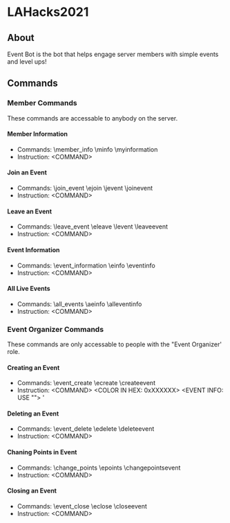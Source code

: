 # LAHacks2021
## About
Event Bot is the bot that helps engage server members with simple events and level ups!
## Commands
### Member Commands
These commands are accessable to anybody on the server.
#### Member Information
* Commands: \member_info \minfo \myinformation
* Instruction: \<COMMAND>
#### Join an Event
* Commands: \join_event \ejoin \jevent \joinevent
* Instruction: \<COMMAND> <EVENT NAME>
#### Leave an Event
* Commands: \leave_event \eleave \levent \leaveevent
* Instruction: \<COMMAND> <EVENT NAME>
#### Event Information
* Commands: \event_information \einfo \eventinfo
* Instruction: \<COMMAND> <EVENT NAME>
#### All Live Events
* Commands: \all_events \aeinfo \alleventinfo
* Instruction: \<COMMAND>

### Event Organizer Commands
These commands are only accessable to people with the "Event Organizer' role.
#### Creating an Event
* Commands: \event_create \ecreate \createevent
* Instruction: \<COMMAND> <EVENT NAME> <COLOR IN HEX: 0xXXXXXX> <EVENT INFO: USE "<info>"> <EVENT POINTS>'
#### Deleting an Event
* Commands: \event_delete \edelete \deleteevent
* Instruction: \<COMMAND> <EVENT NAME>
#### Chaning Points in Event
* Commands: \change_points \epoints \changepointsevent
* Instruction: \<COMMAND> <EVENT NAME> <NEW POINT VALUE>
#### Closing an Event
* Commands: \event_close \\eclose \\closeevent
* Instruction: \<COMMAND> <EVENT NAME>
